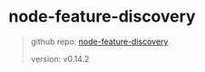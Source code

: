 # node-feature-discovery

> github repo: [node-feature-discovery](https://github.com/kubernetes-sigs/node-feature-discovery)
>
> version: v0.14.2
